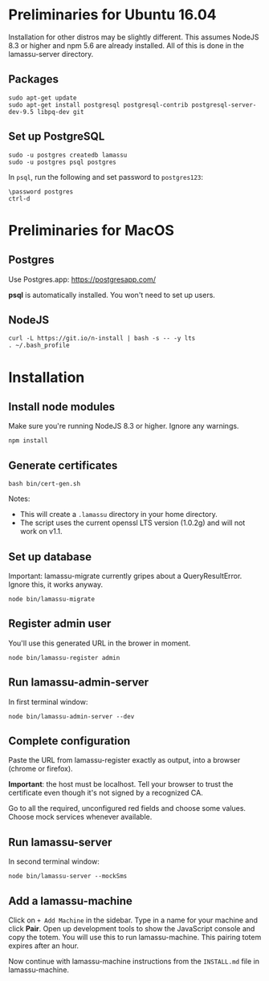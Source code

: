 # Preliminaries for Ubuntu 16.04

Installation for other distros may be slightly different. This assumes NodeJS 8.3 or higher and npm 5.6 are already installed. All of this is done in the lamassu-server directory.

## Packages

```
sudo apt-get update
sudo apt-get install postgresql postgresql-contrib postgresql-server-dev-9.5 libpq-dev git
```

## Set up PostgreSQL

```
sudo -u postgres createdb lamassu
sudo -u postgres psql postgres
```

In ``psql``, run the following and set password to ``postgres123``:

```
\password postgres
ctrl-d
```

# Preliminaries for MacOS

## Postgres

Use Postgres.app: https://postgresapp.com/

**psql** is automatically installed. You won't need to set up users.

## NodeJS

```
curl -L https://git.io/n-install | bash -s -- -y lts
. ~/.bash_profile
```

# Installation

## Install node modules

Make sure you're running NodeJS 8.3 or higher. Ignore any warnings.

```
npm install
```

## Generate certificates

```
bash bin/cert-gen.sh
```

Notes: 
  - This will create a ``.lamassu`` directory in your home directory.
  - The script uses the current openssl LTS version (1.0.2g) and will not work on v1.1.
  
## Set up database

Important: lamassu-migrate currently gripes about a QueryResultError. Ignore this, it works anyway.

```
node bin/lamassu-migrate
```

## Register admin user

You'll use this generated URL in the brower in moment.

```
node bin/lamassu-register admin
```

## Run lamassu-admin-server

In first terminal window:

```
node bin/lamassu-admin-server --dev
```

## Complete configuration

Paste the URL from lamassu-register exactly as output, into a browser (chrome or firefox).

**Important**: the host must be localhost. Tell your browser to trust the certificate even though it's not signed by a recognized CA.

Go to all the required, unconfigured red fields and choose some values. Choose mock services whenever available.

## Run lamassu-server

In second terminal window:

```
node bin/lamassu-server --mockSms
```

## Add a lamassu-machine

Click on ``+ Add Machine`` in the sidebar. Type in a name for your machine and click **Pair**. Open up development tools to show the JavaScript console and copy the totem. You will use this to run lamassu-machine. This pairing totem expires after an hour.

Now continue with lamassu-machine instructions from the ``INSTALL.md`` file in lamassu-machine.
